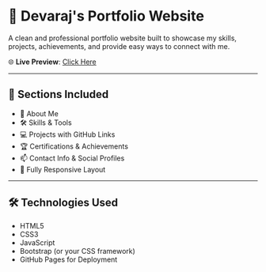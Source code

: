 # 💼 Devaraj's Portfolio Website

A clean and professional portfolio website built to showcase my skills, projects, achievements, and provide easy ways to connect with me.

🌐 **Live Preview**: [Click Here](https://Devarajb049.github.io/devarajportfolio)

---

## 📌 Sections Included

- 👋 About Me
- 🛠️ Skills & Tools
- 💻 Projects with GitHub Links
- 🏆 Certifications & Achievements
- 📫 Contact Info & Social Profiles
- 📱 Fully Responsive Layout

---

## 🛠️ Technologies Used

- HTML5
- CSS3
- JavaScript
- Bootstrap (or your CSS framework)
- GitHub Pages for Deployment
